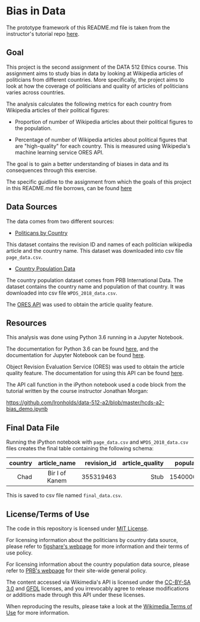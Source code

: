 # Bias in Data

The prototype framework of this README.md file is taken from the instructor's tutorial repo [here](https://github.com/Ironholds/data-512-a2).

## Goal

This project is the second assignment of the DATA 512 Ethics course. This assignment aims to study bias in data by looking at Wikipedia articles of politicians from different countries. More specifically, the project aims to look at how the coverage of politicians and quality of articles of politicians varies across countries. 

The analysis calculates the following metrics for each country from Wikipedia articles of their political figures:

* Proportion of number of Wikipedia articles about their political figures to the population.

* Percentage of number of Wikipedia articles about political figures that are "high-quality" for each country. This is measured using Wikipedia's machine learning service ORES API. 

The goal is to gain a better understanding of biases in data and its consequences through this exercise.

The specific guidline to the assignment from which the goals of this project in this README.md file borrows, can be found [here](https://wiki.communitydata.cc/Human_Centered_Data_Science_(Fall_2018))

## Data Sources

The data comes from two different sources:

* [Politicans by Country](https://figshare.com/articles/Untitled_Item/5513449)

This dataset contains the revision ID and names of each politician wikipedia article and the country name. This dataset was downloaded into csv file `page_data.csv`.

* [Country Population Data](https://www.prb.org/international/indicator/population/table/)

The country population dataset comes from PRB International Data. The dataset contains the country name and population of that country. It was downloaded into csv file `WPDS_2018_data.csv`.

The [ORES API](https://www.mediawiki.org/wiki/ORES) was used to obtain the article quality feature.

## Resources

This analysis was done using Python 3.6 running in a Jupyter Notebook. 

The documentation for Python 3.6 can be found [here](https://docs.python.org/3.6/), and the documentation for Jupyter Notebook can be found [here](https://jupyter-notebook.readthedocs.io/en/latest/).

Object Revision Evaluation Service (ORES) was used to obtain the article quality feature. The documentation for using this API can be found [here](https://ores.wikimedia.org/).

The API call function in the iPython notebook used a code block from the tutorial written by the course instructor Jonathan Morgan:

https://github.com/Ironholds/data-512-a2/blob/master/hcds-a2-bias_demo.ipynb

## Final Data File

Running the iPython notebook with `page_data.csv` and `WPDS_2018_data.csv` files creates the final table containing the following schema:

| country  | article_name  |  revision_id | article_quality | population |
|---------:|:-------------:|-------------:|----------------:|-----------:|
| Chad	   |Bir I of Kanem |  355319463	  | Stub            | 15400000.0 |

This is saved to csv file named `final_data.csv`. 

## License/Terms of Use

The code in this repository is licensed under [MIT License](https://opensource.org/licenses/MIT). 

For licensing information about the politicians by country data source, please refer to [figshare's webpage](https://figshare.com/privacy) for more information and their terms of use policy. 

For licensing information about the country population data source, please refer to [PRB's webpage](https://www.prb.org/) for their site-wide general policy.

The content accessed via Wikimedia's API is licensed under the [CC-BY-SA 3.0](https://creativecommons.org/licenses/by-sa/3.0/) and [GFDL](https://www.gnu.org/copyleft/fdl.html) licenses, and you irrevocably agree to release modifications or additions made through this API under these licenses.

When reproducing the results, please take a look at the [Wikimedia Terms of Use](https://foundation.wikimedia.org/wiki/Terms_of_Use/en) for more information. 